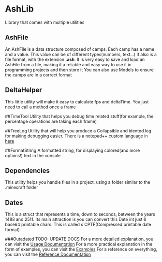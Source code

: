 # AshLib
Library that comes with multiple utilities

## AshFile
An AshFile is a data structure composed of camps. Each camp has a name and a value. This value can be of different types(numbers, text...)
It also is a file format, with the extension **.ash**. It is very easy to save and load an AshFile from a file, making it a reliable and easy way to use it in programming projects and then store it
You can also use Models to ensure the camps are in a correct format

## DeltaHelper
This little utility will make it easy to calculate fps and deltaTime. You just need to call a method once a frame

##TimeTool
Utility that helps you debug time related stuff(for example, the percentage operations are taking each frame)

##TreeLog
Utility that will help you produce a Collapsible and idented log for making debugging easier. There is a notepad++ custom language in [here](./n++)

##FormatString
A formatted string, for displaying colored(and more options!) text in the console

## Dependencies
This utility helps you handle files in a project, using a folder similar to the .minecraft folder

## Dates
This is a struct that represents a time, down to seconds, between the years 1488 and 2511.
Its main attraction is you can convert this Date int just 6 base64 printable chars. This is called s CPTF(Compressed printable date format)

###Outadated
TODO: UPDATE DOCS
For a more detailed explanation, you can visit the [Usage Documentation](./documentation/AshLibUsageDocumentation.pdf)
For a more practical explanation in the form of examples, you can visit the [Examples](./documentation/examples)
For a reference on everything, you can visit the [Reference Documentation](./documentation/AshLibReferenceDocumentation.pdf)